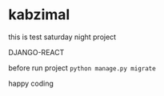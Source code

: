 # kabzimal
this is test saturday night project

DJANGO-REACT


before run project
```python manage.py migrate```

happy coding 

